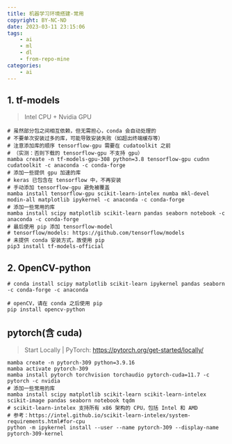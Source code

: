 ```yaml
---
title: 机器学习环境搭建-常用
copyright: BY-NC-ND
date: 2023-03-11 23:15:06
tags:
    - ai
    - ml
    - dl
    - from-repo-mine
categories:
    - ai
---
```


## 1. tf-models

> Intel CPU + Nvidia GPU

```shell
# 虽然部分包之间相互依赖，但无需担心，conda 会自动处理的
# 不要单次安装过多的库，可能导致安装失败（如超出终端缓存等）
# 注意添加库的顺序 tensorflow-gpu 需要在 cudatoolkit 之前
# （实测：否则下载的 tensorflow-gpu 不支持 gpu）
mamba create -n tf-models-gpu-308 python=3.8 tensorflow-gpu cudnn cudatoolkit -c anaconda -c conda-forge
# 添加一些提供 gpu 加速的库
# keras 已包含在 tensorflow 中，不再安装
# 手动添加 tensorflow-gpu 避免被覆盖
mamba install tensorflow-gpu scikit-learn-intelex numba mkl-devel modin-all matplotlib ipykernel -c anaconda -c conda-forge
# 添加一些常用的库
mamba install scipy matplotlib scikit-learn pandas seaborn notebook -c anaconda -c conda-forge
# 最后使用 pip 添加 tensorflow-model
# tensorflow/models: https://github.com/tensorflow/models
# 未提供 conda 安装方式，故使用 pip
pip3 install tf-models-official
```

## 2. OpenCV-python

```shell
# conda install scipy matplotlib scikit-learn ipykernel pandas seaborn -c conda-forge -c anaconda

# openCV，请在 conda 之后使用 pip
pip install opencv-python
```

## pytorch(含 cuda)

> Start Locally | PyTorch: <https://pytorch.org/get-started/locally/>

```shell
mamba create -n pytorch-309 python=3.9.16
mamba activate pytorch-309
mamba install pytorch torchvision torchaudio pytorch-cuda=11.7 -c pytorch -c nvidia
# 添加一些常用的库
mamba install scipy matplotlib scikit-learn scikit-learn-intelex scikit-image pandas seaborn notebook tqdm
# scikit-learn-intelex 支持所有 x86 架构的 CPU，包括 Intel 和 AMD
# 参考：https://intel.github.io/scikit-learn-intelex/system-requirements.html#for-cpu
python -m ipykernel install --user --name pytorch-309 --display-name pytorch-309-kernel
```

<!--
Copyright © 2023 [cc01cc](https://github.com/cc01cc)

本页面采用 [知识共享署名-非商业性使用 4.0 国际许可协议](http://creativecommons.org/licenses/by-nc/4.0/) 进行许可。

转载请注明原始地址：<https://cc01cc.com/>
-->